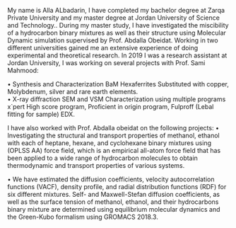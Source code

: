 
My name is Alla ALbadarin, I have completed my bachelor degree at Zarqa Private University and my master degree at Jordan University of Science and Technology.. During my master study, I have investigated the miscibility of a hydrocarbon binary mixtures as well as their structure using Molecular Dynamic simulation supervised by Prof. Abdalla Obeidat.
Working in two different universities gained me an extensive experience of doing experimental and theoretical research. In 2019 I was a research assistant at Jordan University, I was working on several projects with Prof.  Sami Mahmood:

•	Synthesis and Characterization BaM Hexaferrites Substituted with copper, Molybdenum, silver and rare earth elements.   
•	X-ray diffraction SEM and VSM Characterization using multiple programs  x`pert High score program, Proficient in origin program, Fulproff (Lebal fitting for sample) EDX.

I have also worked with Prof. Abdalla obeidat on the following projects:
•	Investigating the structural and transport properties of methanol, ethanol with each of heptane, hexane, and cyclohexane binary mixtures using (OPLSS AA) force field, which is an empirical all-atom force field that has been applied to a wide range of hydrocarbon molecules to obtain thermodynamic and transport properties of various systems.


•	We have estimated the diffusion coefficients, velocity autocorrelation functions (VACF), density profile, and radial distribution functions (RDF) for six different mixtures. Self- and Maxwell-Stefan diffusion coefficients, as well as the surface tension of methanol, ethanol, and their hydrocarbons binary mixture are determined using equilibrium molecular dynamics and the Green-Kubo formalism using GROMACS 2018.3. 